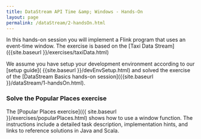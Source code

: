 ```yaml
---
title: DataStream API Time &amp; Windows - Hands-On
layout: page
permalink: /dataStream/2-handsOn.html
---
```


In this hands-on session you will implement a Flink program that uses an event-time window. 
The exercise is based on the [Taxi Data Stream]({{site.baseurl }}/exercises/taxiData.html)

We assume you have setup your development environment according to our [setup guide]( {{site.baseurl }}/devEnvSetup.html) and solved the exercise of the [DataStream Basics hands-on session]({{site.baseurl }}/dataStream/1-handsOn.html).

### Solve the Popular Places exercise

The [Popular Places exercise]({{ site.baseurl }}/exercises/popularPlaces.html) shows how to use a window function. The instructions include a detailed task description, implementation hints, and links to reference solutions in Java and Scala.

